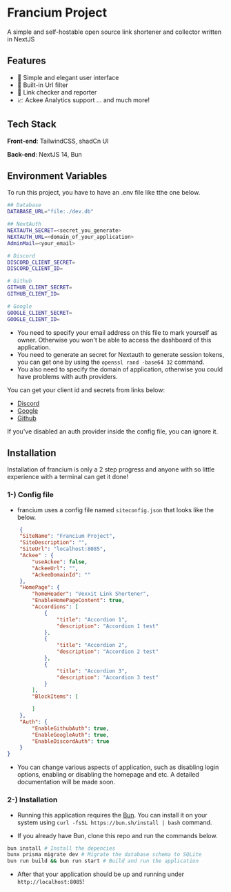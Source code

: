 
# Francium Project

A simple and self-hostable open source link shortener and collector written in NextJS

## Features
- 📱 Simple and elegant user interface
- 🪬 Built-in Url filter
- 🔎 Link checker and reporter
- 📈 Ackee Analytics support
... and much more!
## Tech Stack

**Front-end**: TailwindCSS, shadCn UI

**Back-end**: NextJS 14, Bun


## Environment Variables

To run this project, you have to have an .env file like tthe one below.
```bash
## Database
DATABASE_URL="file:./dev.db"  

## NextAuth  
NEXTAUTH_SECRET=<secret_you_generate>
NEXTAUTH_URL=<domain_of_your_application>
AdminMail=<your_email>

# Discord  
DISCORD_CLIENT_SECRET=
DISCORD_CLIENT_ID=

# Github  
GITHUB_CLIENT_SECRET=  
GITHUB_CLIENT_ID=

# Google  
GOOGLE_CLIENT_SECRET=
GOOGLE_CLIENT_ID=
```
- You need to specify your email address on this file to mark yourself as owner. Otherwise you won't be able to access the dashboard of this application.
- You need to generate an secret for Nextauth to generate session tokens, you can get one by using the `openssl rand -base64 32` command.
- You also need to specify the domain of application, otherwise you could have problems with auth providers.

You can get your client id and secrets from links below:
- [Discord](https://discord.com/developers/applications)
- [Google](https://console.developers.google.com/apis/credentials)
- [Github](https://github.com/settings/apps)

If you've disabled an auth provider inside the config file, you can ignore it.
## Installation

Installation of francium is only a 2 step progress and anyone with so little experience with a terminal can get it done!

### 1-) Config file
- francium uses a config file named `siteconfig.json` that looks like the below.
```json
    {
    "SiteName": "Francium Project",
    "SiteDescription": "",
    "SiteUrl": "localhost:8085",
    "Ackee" : {
        "useAckee": false,
        "AckeeUrl": "",
        "AckeeDomainId": ""
    },
    "HomePage": {
        "homeHeader": "Vexxit Link Shortener",
        "EnableHomePageContent": true,
        "Accordions": [
            {
                "title": "Accordion 1",
                "description": "Accordion 1 test"
            },
            {
                "title": "Accordion 2",
                "description": "Accordion 2 test"
            },
            {
                "title": "Accordion 3",
                "description": "Accordion 3 test"
            }
        ],
        "BlockItems": [

        ]
    },
    "Auth": {
        "EnableGithubAuth": true,
        "EnableGoogleAuth": true,
        "EnableDiscordAuth": true
    }
}
```
- You can change various aspects of application, such as disabling login options, enabling or disabling the homepage and etc. A detailed documentation will be made soon.

### 2-) Installation
- Running this application requires the [Bun](https://bun.sh). You can install it on your system using `curl -fsSL https://bun.sh/install | bash` command.

- If you already have Bun, clone this repo and run the commands below.
```bash
bun install # Install the depencies
bunx prisma migrate dev # Migrate the database schema to SQLite
bun run build && bun run start # Build and run the application
```
- After that your application should be up and running under `http://localhost:8085`!